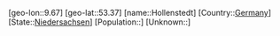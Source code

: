﻿---
location: [53.37,9.67]
type: City
tags:
- geo/City


SpocWebEntityId: 30998
isDeleted: false
confidential: public

---
[geo-lon::9.67]
[geo-lat::53.37]
[name::Hollenstedt]
[Country::[Germany](geo/Continent/Europe/Germany.md)]
[State::[Niedersachsen](geo/Continent/Europe/Germany/Niedersachsen.md)]
[Population::]
[Unknown::]

